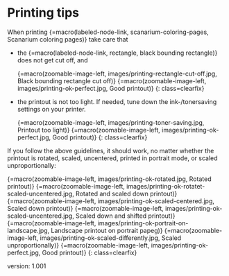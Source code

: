 # Printing tips

When printing {=macro(labeled-node-link, scanarium-coloring-pages, Scanarium coloring pages)} take care that

* the {=macro(labeled-node-link, rectangle, black bounding rectangle)} does not get cut off, and

    {=macro(zoomable-image-left, images/printing-rectangle-cut-off.jpg, Black bounding rectangle cut off)}
    {=macro(zoomable-image-left, images/printing-ok-perfect.jpg, Good printout)}
{: class=clearfix}

* the printout is not too light.
    If needed, tune down the ink-/tonersaving settings on your printer.

    {=macro(zoomable-image-left, images/printing-toner-saving.jpg, Printout too light)}
    {=macro(zoomable-image-left, images/printing-ok-perfect.jpg, Good printout)}
{: class=clearfix}

If you follow the above guidelines, it should work, no matter whether the printout is rotated, scaled, uncentered, printed in portrait mode, or scaled unproportionally:

{=macro(zoomable-image-left, images/printing-ok-rotated.jpg, Rotated printout)}
{=macro(zoomable-image-left, images/printing-ok-rotatet-scaled-uncentered.jpg, Rotated and scaled down printout)}
{=macro(zoomable-image-left, images/printing-ok-scaled-centered.jpg, Scaled down printout)}
{=macro(zoomable-image-left, images/printing-ok-scaled-uncentered.jpg, Scaled down and shifted printout)}
{=macro(zoomable-image-left, images/printing-ok-portrait-on-landscape.jpg, Landscape printout on portrait papeg)}
{=macro(zoomable-image-left, images/printing-ok-scaled-differently.jpg, Scaled unproportionally)}
{=macro(zoomable-image-left, images/printing-ok-perfect.jpg, Good printout)}
{: class=clearfix}


version: 1.001
